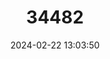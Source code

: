 ---
title: "34482"
category: "Ficus matiziana"
draft: false
date: 2024-02-22 13:03:50
languages:
  Spanish; Castilian: ["Figueria-de-matiz"]
---
